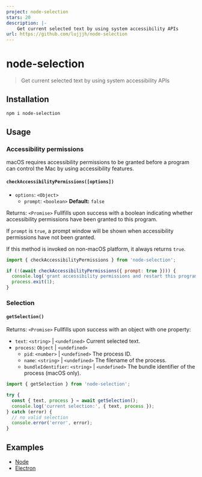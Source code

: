 ```yaml
---
project: node-selection
stars: 20
description: |-
    Get current selected text by using system accessibility APIs
url: https://github.com/lujjjh/node-selection
---
```


# node-selection

> Get current selected text by using system accessibility APIs

## Installation

```sh
npm i node-selection
```

## Usage

### Accessibility permissions

macOS requires accessibility permissions to be granted before a program
can control the Mac by using accessibility features.

#### `checkAccessibilityPermissions([options])`

- `options`: `<Object>`
  - `prompt`: `<boolean>` **Default:** `false`

Returns: `<Promise>` Fullfills upon success with a boolean indicating
whether accessibility permissions have been granted to this program.

If `prompt` is `true`, a prompt window will be shown when accessibility
permissions have not been granted.

If this method is invoked on non-macOS platform, it always returns `true`.

```js
import { checkAccessibilityPermissions } from 'node-selection';

if (!(await checkAccessibilityPermissions({ prompt: true }))) {
  console.log('grant accessibility permissions and restart this program');
  process.exit(1);
}
```

### Selection

#### `getSelection()`

Returns: `<Promise>` Fullfills upon success with an object with one property:

- `text`: `<string>` | `<undefined>` Current selected text.
- `process`: `Object` | `<undefined>`
  - `pid`: `<number>` | `<undefined>` The process ID.
  - `name`: `<string>` | `<undefined>` The filename of the process.
  - `bundleIdentifier`: `<string>` | `<undefined>` The bundle identifier of the process (macOS only).

```js
import { getSelection } from 'node-selection';

try {
  const { text, process } = await getSelection();
  console.log('current selection:', { text, process });
} catch (error) {
  // no valid selection
  console.error('error', error);
}
```

## Examples

- [Node](example/node-example)
- [Electron](example/electron-example)

